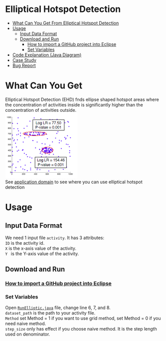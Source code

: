 # Elliptical Hotspot Detection
* [What Can You Get From Elliptical Hotspot Detection]()  
* [Usage]()   
  * [Input Data Format]()  
  * [Download and Run]()  
    * [How to import a GitHub project into Eclipse]()  
    * [Set Variables]() 
* [Code Explanation (Java Diagram)]() 
* [Case Study]()  
* [Bug Report](https://github.com/SpatialUMN/EllipticalHotspots/issues)  
  

# What Can You Get
Elliptical Hotspot Detection (EHD) fnds ellipse shaped hotspot areas where the concentration of activities inside is significantly higher
than the concentration of activities outside.   
![E1b](https://github.com/SpatialUMN/EllipticalHotspots/blob/master/images/E1b.PNG)  
See [application domain](https://github.com/SpatialUMN/EllipticalHotspots/wiki/Application-Domain) to see where you can use elliptical hotspot detection

# Usage  
## Input Data Format  
We need 1 input file `activity`. It has 3 attributes:  
`ID` is the activity id.   
`X` is the x-axis value of the activity.  
`Y ` is the Y-axis value of the activity.  

## Download and Run  
### [How to import a GitHub project into Eclipse](https://github.com/collab-uniba/socialcde4eclipse/wiki/How-to-import-a-GitHub-project-into-Eclipse)  
### Set Variables   
Open [`RunElliptic.java`](https://github.com/SpatialUMN/EllipticalHotspots/blob/master/src/elliptical/RunElliptic.java) file, change line 6, 7, and 8.  
`dataset_path` is the path to your activity file.  
`Method` set Method = 1 if you want to use grid method, set Method = 0 if you need naive method.  
`step_size` only has effect if you choose naive method. It is the step length used on denominator.   

